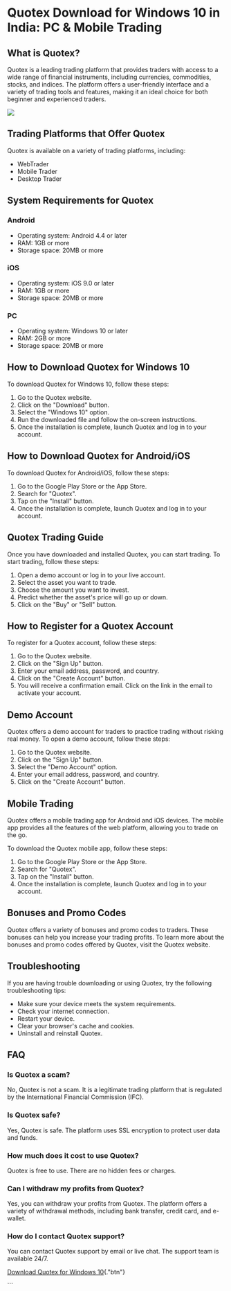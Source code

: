 # Quotex Download for Windows 10 in India: PC & Mobile Trading

## What is Quotex?

Quotex is a leading trading platform that provides traders with access
to a wide range of financial instruments, including currencies,
commodities, stocks, and indices. The platform offers a user-friendly
interface and a variety of trading tools and features, making it an
ideal choice for both beginner and experienced traders.

[![](https://static.quotex.io/files/1_en/300_250.jpg)](https://traff.sbs/brokerqxsignupf)

## Trading Platforms that Offer Quotex

Quotex is available on a variety of trading platforms, including:

-   WebTrader
-   Mobile Trader
-   Desktop Trader

## System Requirements for Quotex

### Android

-   Operating system: Android 4.4 or later
-   RAM: 1GB or more
-   Storage space: 20MB or more

### iOS

-   Operating system: iOS 9.0 or later
-   RAM: 1GB or more
-   Storage space: 20MB or more

### PC

-   Operating system: Windows 10 or later
-   RAM: 2GB or more
-   Storage space: 20MB or more

## How to Download Quotex for Windows 10

To download Quotex for Windows 10, follow these steps:

1.  Go to the Quotex website.
2.  Click on the "Download" button.
3.  Select the "Windows 10" option.
4.  Run the downloaded file and follow the on-screen instructions.
5.  Once the installation is complete, launch Quotex and log in to your
    account.

## How to Download Quotex for Android/iOS

To download Quotex for Android/iOS, follow these steps:

1.  Go to the Google Play Store or the App Store.
2.  Search for "Quotex".
3.  Tap on the "Install" button.
4.  Once the installation is complete, launch Quotex and log in to your
    account.

## Quotex Trading Guide

Once you have downloaded and installed Quotex, you can start trading. To
start trading, follow these steps:

1.  Open a demo account or log in to your live account.
2.  Select the asset you want to trade.
3.  Choose the amount you want to invest.
4.  Predict whether the asset\'s price will go up or down.
5.  Click on the "Buy" or "Sell" button.

## How to Register for a Quotex Account

To register for a Quotex account, follow these steps:

1.  Go to the Quotex website.
2.  Click on the "Sign Up" button.
3.  Enter your email address, password, and country.
4.  Click on the "Create Account" button.
5.  You will receive a confirmation email. Click on the link in the
    email to activate your account.

## Demo Account

Quotex offers a demo account for traders to practice trading without
risking real money. To open a demo account, follow these steps:

1.  Go to the Quotex website.
2.  Click on the "Sign Up" button.
3.  Select the "Demo Account" option.
4.  Enter your email address, password, and country.
5.  Click on the "Create Account" button.

## Mobile Trading

Quotex offers a mobile trading app for Android and iOS devices. The
mobile app provides all the features of the web platform, allowing you
to trade on the go.

To download the Quotex mobile app, follow these steps:

1.  Go to the Google Play Store or the App Store.
2.  Search for "Quotex".
3.  Tap on the "Install" button.
4.  Once the installation is complete, launch Quotex and log in to your
    account.

## Bonuses and Promo Codes

Quotex offers a variety of bonuses and promo codes to traders. These
bonuses can help you increase your trading profits. To learn more about
the bonuses and promo codes offered by Quotex, visit the Quotex website.

## Troubleshooting

If you are having trouble downloading or using Quotex, try the following
troubleshooting tips:

-   Make sure your device meets the system requirements.
-   Check your internet connection.
-   Restart your device.
-   Clear your browser\'s cache and cookies.
-   Uninstall and reinstall Quotex.

## FAQ

### Is Quotex a scam?

No, Quotex is not a scam. It is a legitimate trading platform that is
regulated by the International Financial Commission (IFC).

### Is Quotex safe?

Yes, Quotex is safe. The platform uses SSL encryption to protect user
data and funds.

### How much does it cost to use Quotex?

Quotex is free to use. There are no hidden fees or charges.

### Can I withdraw my profits from Quotex?

Yes, you can withdraw your profits from Quotex. The platform offers a
variety of withdrawal methods, including bank transfer, credit card, and
e-wallet.

### How do I contact Quotex support?

You can contact Quotex support by email or live chat. The support team
is available 24/7.

[Download Quotex for Windows
10](\%22https://traff.sbs/quotexonelink\%22){."btn"}

\`\`\`


